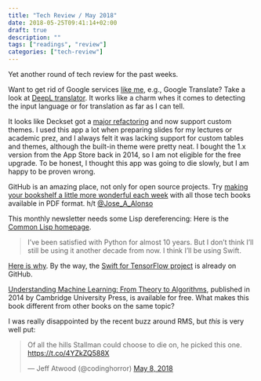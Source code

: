 ```yaml
---
title: "Tech Review / May 2018"
date: 2018-05-25T09:41:14+02:00
draft: true
description: ""
tags: ["readings", "review"]
categories: ["tech-review"]
---
```


Yet another round of tech review for the past weeks.
<!--more-->

Want to get rid of Google services [like me](/post/goodbye-google/), e.g., Google Translate? Take a look at [DeepL translator](https://www.deepl.com/translator). It works like a charm whes it comes to detecting the input language or for translation as far as I can tell.

It looks like Deckset got a [major refactoring](https://www.decksetapp.com/2/) and now support custom themes. I used this app a lot when preparing slides for my lectures or academic prez, and I always felt it was lacking support for custom tables and themes, although the built-in theme were pretty neat. I bought the 1.x version from the App Store back in 2014, so I am not eligible for the free upgrade. To be honest, I thought this app was going to die slowly, but I am happy to be proven wrong.

GitHub is an amazing place, not only for open source projects. Try [making your bookshelf a little more wonderful each week](https://github.com/TechBookHunter) with all those tech books available in PDF format. h/t [@Jose_A_Alonso](https://twitter.com/Jose_A_Alonso/status/994517457405607936)

This monthly newsletter needs some Lisp dereferencing: Here is the [Common Lisp homepage](http://lisp-lang.org).

> I’ve been satisfied with Python for almost 10 years. But I don’t think I’ll still be using it another decade from now. I think I’ll be using Swift.

[Here is why](https://heartbeat.fritz.ai/why-data-scientists-should-start-learning-swift-66c3643e0d0d). By the way, the [Swift for TensorFlow project](https://github.com/tensorflow/swift) is already on GitHub.

[Understanding Machine Learning: From Theory to Algorithms](http://www.cs.huji.ac.il/~shais/UnderstandingMachineLearning/), published in 2014 by Cambridge University Press, is available for free. What makes this book different from other books on the same topic?

I was really disappointed by the recent buzz around RMS, but *this* is very well put:

<blockquote class="twitter-tweet" data-lang="en"><p lang="en" dir="ltr">Of all the hills Stallman could choose to die on, he picked this one.️ <a href="https://t.co/4YZkZQ588X">https://t.co/4YZkZQ588X</a></p>&mdash; Jeff Atwood (@codinghorror) <a href="https://twitter.com/codinghorror/status/993666577315778561?ref_src=twsrc%5Etfw">May 8, 2018</a></blockquote> <script async src="https://platform.twitter.com/widgets.js" charset="utf-8"></script> 
